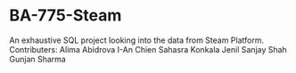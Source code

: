 # BA-775-Steam
An exhaustive SQL project looking into the data from Steam Platform. 
Contributers: 
Alima Abidrova
I-An Chien
Sahasra Konkala
Jenil Sanjay Shah
Gunjan Sharma
